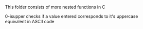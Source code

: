 This folder consists of more nested functions in C

0-isupper checks if a value entered corresponds to it's uppercase equivalent in ASCII code
